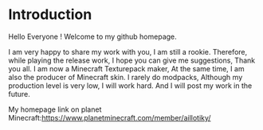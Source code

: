 # Introduction
Hello Everyone !
Welcome to my github homepage.

I am very happy to share my work with you,
I am still a rookie.
Therefore, while playing the release work, 
I hope you can give me suggestions,
Thank you all.
I am now a Minecraft Texturepack maker,
At the same time, I am also the producer of Minecraft skin.
I rarely do modpacks,
Although my production level is very low, I will work hard.
And I will post my work in the future.

My homepage link on planet Minecraft:https://www.planetminecraft.com/member/aillotiky/
